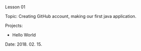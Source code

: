 Lesson 01

Topic: Creating GitHub account, making our first java application.

Projects:
- Hello World

Date: 2018. 02. 15.